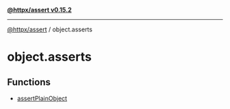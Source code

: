 [**@httpx/assert v0.15.2**](../README.md)

***

[@httpx/assert](../README.md) / object.asserts

# object.asserts

## Functions

- [assertPlainObject](functions/assertPlainObject.md)
